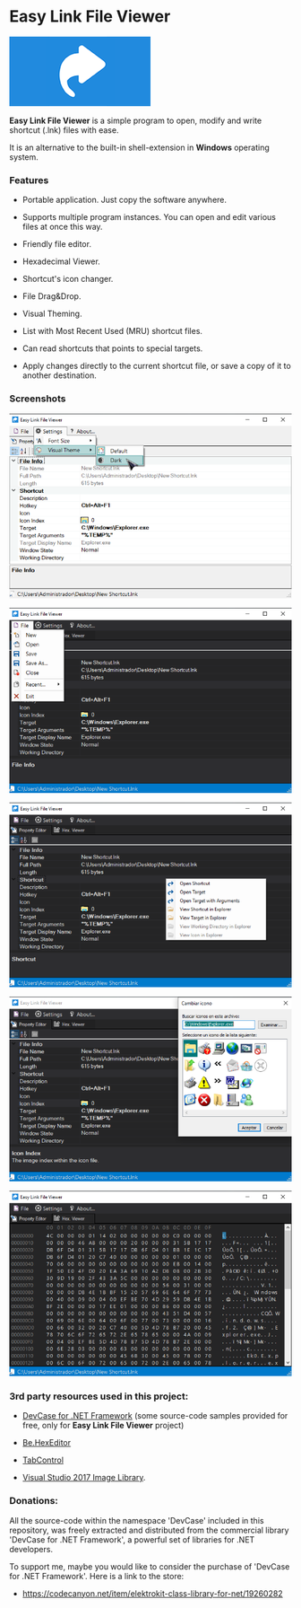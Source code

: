 # Easy Link File Viewer

![](Design/GitHub%20Readme.png)

**Easy Link File Viewer** is a simple program to open, modify and write shortcut (.lnk) files with ease.

It is an alternative to the built-in shell-extension in **Windows** operating system.

### Features

- Portable application. Just copy the software anywhere.

- Supports multiple program instances. You can open and edit various files at once this way.
   
- Friendly file editor.
   
- Hexadecimal Viewer.
   
- Shortcut's icon changer.
   
- File Drag&Drop.
   
- Visual Theming.
   
- List with Most Recent Used (MRU) shortcut files.
   
- Can read shortcuts that points to special targets.
   
- Apply changes directly to the current shortcut file, or save a copy of it to another destination.

### Screenshots

![](Preview/Easy%20Link%20File%20Viewer%2001.png)

![](Preview/Easy%20Link%20File%20Viewer%2002.png)

![](Preview/Easy%20Link%20File%20Viewer%2003.png)

![](Preview/Easy%20Link%20File%20Viewer%2004.png)

![](Preview/Easy%20Link%20File%20Viewer%2005.png)

### 3rd party resources used in this project:

 - <a href="https://codecanyon.net/item/elektrokit-class-library-for-net/19260282" target="_blank">DevCase for .NET Framework</a> (some source-code samples provided for free, only for **Easy Link File Viewer** project)
 
 - <a href="https://github.com/Pkcs11Admin/Be.HexEditor" target="_blank">Be.HexEditor</a>
 
 - <a href="https://github.com/oozcitak/TabControl" target="_blank">TabControl</a>

 - <a href="https://www.microsoft.com/en-us/download/details.aspx?id=35825" target="_blank">Visual Studio 2017 Image Library</a>.

### Donations:

All the source-code within the namespace 'DevCase' included in this repository, was freely extracted and distributed from the commercial library 'DevCase for .NET Framework', a powerful set of libraries for .NET developers.

To support me, maybe you would like to consider the purchase of 'DevCase for .NET Framework'. Here is a link to the store:

- https://codecanyon.net/item/elektrokit-class-library-for-net/19260282

